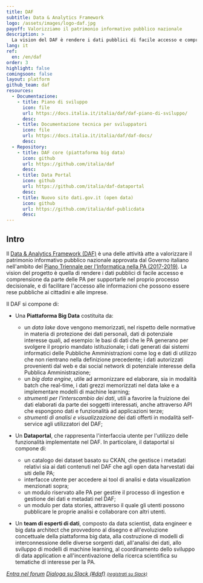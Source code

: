 ```yaml
---
title: DAF
subtitle: Data & Analytics Framework
logo: /assets/images/logo-daf.jpg
payoff: Valorizziamo il patrimonio informativo pubblico nazionale
description: >
  La vision del DAF è rendere i dati pubblici di facile accesso e comprensione da parte delle PA per supportarle nel proprio data driven decision making, e di facilitare l'accesso alle informazioni che possono essere rese pubbliche da parte di cittadini e imprese.
lang: it
ref:
  en: /en/daf
order: 3
highlight: false
comingsoon: false
layout: platform
github_team: daf
resources:
  - Documentazione:
    - title: Piano di sviluppo
      icon: file
      url: https://docs.italia.it/italia/daf/daf-piano-di-sviluppo/
      desc: 
    - title: Documentazione tecnica per sviluppatori
      icon: file
      url: https://docs.italia.it/italia/daf/daf-docs/
      desc: 
  - Repository:
    - title: DAF core (piattaforma big data)
      icon: github
      url: https://github.com/italia/daf
      desc: 
    - title: Data Portal
      icon: github
      url: https://github.com/italia/daf-dataportal
      desc: 
    - title: Nuovo sito dati.gov.it (open data)
      icon: github
      url: https://github.com/italia/daf-publicdata
      desc: 
---
```


## Intro

Il [Data & Analytics Framework (DAF)](https://docs.italia.it/italia/pianotriennale-ict/pianotriennale-ict-doc/it/bozza/doc/09_data-analytics-framework.html) è una delle
attività atte a valorizzare il patrimonio informativo pubblico nazionale
approvata dal Governo italiano nell'ambito del [Piano Triennale per
l'Informatica nella PA (2017-2019)](https://pianotriennale-ict.italia.it/). La
vision del progetto è quella di rendere i dati pubblici di facile accesso e
comprensione da parte delle PA per supportarle nel proprio processo
decisionale, e di facilitare l'accesso alle informazioni che possono essere
rese pubbliche ai cittadini e alle imprese.

Il DAF si compone di:

 * Una **Piattaforma Big Data** costituita da:
    * un *data lake* dove vengono memorizzati, nel rispetto delle normative in
      materia di protezione dei dati personali, dati di potenziale interesse
      quali, ad esempio: le basi di dati che le PA generano per svolgere il
      proprio mandato istituzionale; i dati generati dai sistemi informatici
      delle Pubbliche Amministrazioni come log e dati di utilizzo che non
      rientrano nella definizione precedente; i dati autorizzati provenienti
      dal web e dai social network di potenziale interesse della Pubblica
      Amministrazione;
    * un *big data engine*, utile ad armonizzare ed elaborare, sia in modalità
      batch che real-time, i dati grezzi memorizzati nel data lake e a
      implementare modelli di machine learning;
    * *strumenti per l'interscambio dei dati*, utili a favorire la fruizione
      dei dati elaborati da parte dei soggetti interessati, anche attraverso
      API che espongono dati e funzionalità ad applicazioni terze;
    * *strumenti di analisi e visualizzazione* dei dati offerti in modalità
      self-service agli utilizzatori del DAF;
 * Un **Dataportal**, che rappresenta l'interfaccia utente per l'utilizzo delle
   funzionalità implementate nel DAF. In particolare, il dataportal si compone
   di:
    * un catalogo dei dataset basato su CKAN, che gestisce i metadati relativi
      sia ai dati contenuti nel DAF che agli open data harvestati dai siti
      delle PA;
    * interfacce utente per accedere ai tool di analisi e data visualization
      menzionati sopra;
    * un modulo riservato alle PA per gestire il processo di ingestion e
      gestione dei dati e metadati nel DAF;
    * un modulo per data stories, attraverso il quale gli utenti possono
      pubblicare le proprie analisi e collaborare con altri utenti.

 * Un **team di esperti di dati**, composto da data scientist, data engineer e
   big data architect che provvedono al disegno e all'evoluzione concettuale
   della piattaforma big data, alla costruzione di modelli di interconnessione
   delle diverse sorgenti dati, all'analisi dei dati, allo sviluppo di modelli
   di machine learning, al coordinamento dello sviluppo di data application e
   all'incentivazione della ricerca scientifica su tematiche di interesse per
   la PA.

<a class="btn btn-primary" href="https://forum.italia.it/c/daf"><i class="it-horn" /> Entra nel forum</a>
<a class="btn btn-primary" href="https://developersitalia.slack.com/messages/C760XQX9Q"><i class="it-comment" /> Dialoga su Slack (#daf)</a> <a href="https://slack.developers.italia.it/"><small>(registrati su Slack)</small></a>
